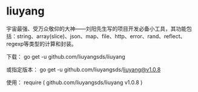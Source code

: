 # liuyang
宇宙最强、受万众敬仰的大神——刘阳先生写的项目开发必备小工具，其功能包括：string、array(slice)、json、map、file、http、error、rand、reflect、regexp等类型的计算和封装。

下载：
go get -u github.com/liuyangsds/liuyang

或指定版本：
go get -u github.com/liuyangsds/liuyang@v1.0.8

使用：
require (
    github.com/liuyangsds/liuyang v1.0.8
)
